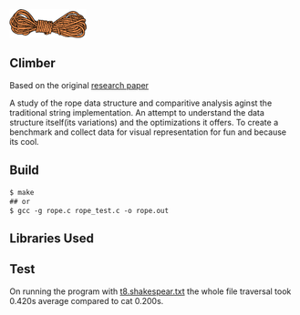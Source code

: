 <img src="assets/rope.png" height="50" />

## Climber

Based on the original [research paper](https://www.cs.rit.edu/usr/local/pub/jeh/courses/QUARTERS/FP/Labs/CedarRope/rope-paper.pdf)

A study of the rope data structure and comparitive analysis aginst the traditional string implementation. An attempt to understand the data structure itself(its variations) and the optimizations it offers. To create a benchmark and collect data for visual representation for fun and because its cool.

## Build

```console
$ make
## or
$ gcc -g rope.c rope_test.c -o rope.out
```

## Libraries Used

## Test

On running the program with [t8.shakespear.txt](https://ocw.mit.edu/ans7870/6/6.006/s08/lecturenotes/files/t8.shakespeare.txt) the whole file traversal took 0.420s average compared to cat 0.200s.
